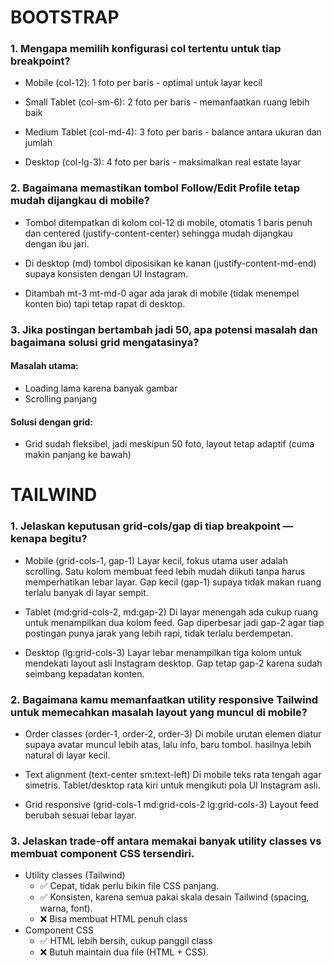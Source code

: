 # BOOTSTRAP

### 1. Mengapa memilih konfigurasi col tertentu untuk tiap breakpoint?

- Mobile (col-12): 1 foto per baris - optimal untuk layar kecil

- Small Tablet (col-sm-6): 2 foto per baris - memanfaatkan ruang lebih baik

- Medium Tablet (col-md-4): 3 foto per baris - balance antara ukuran dan jumlah

- Desktop (col-lg-3): 4 foto per baris - maksimalkan real estate layar

### 2. Bagaimana memastikan tombol Follow/Edit Profile tetap mudah dijangkau di mobile?

- Tombol ditempatkan di kolom col-12 di mobile, otomatis 1 baris penuh dan centered (justify-content-center) sehingga mudah dijangkau dengan ibu jari.

- Di desktop (md) tombol diposisikan ke kanan (justify-content-md-end) supaya konsisten dengan UI Instagram.

- Ditambah mt-3 mt-md-0 agar ada jarak di mobile (tidak menempel konten bio) tapi tetap rapat di desktop.

### 3. Jika postingan bertambah jadi 50, apa potensi masalah dan bagaimana solusi grid mengatasinya?

#### Masalah utama:
- Loading lama karena banyak gambar
- Scrolling panjang

#### Solusi dengan grid:
- Grid sudah fleksibel, jadi meskipun 50 foto, layout tetap adaptif (cuma makin panjang ke bawah)

# TAILWIND

### 1. Jelaskan keputusan grid-cols/gap di tiap breakpoint — kenapa begitu?

- Mobile (grid-cols-1, gap-1)
Layar kecil, fokus utama user adalah scrolling. Satu kolom membuat feed lebih mudah diikuti tanpa harus memperhatikan lebar layar. Gap kecil (gap-1) supaya tidak makan ruang terlalu banyak di layar sempit.

- Tablet (md:grid-cols-2, md:gap-2)
Di layar menengah ada cukup ruang untuk menampilkan dua kolom feed. Gap diperbesar jadi gap-2 agar tiap postingan punya jarak yang lebih rapi, tidak terlalu berdempetan.

- Desktop (lg:grid-cols-3)
Layar lebar menampilkan tiga kolom untuk mendekati layout asli Instagram desktop. Gap tetap gap-2 karena sudah seimbang kepadatan konten.

### 2. Bagaimana kamu memanfaatkan utility responsive Tailwind untuk memecahkan masalah layout yang muncul di mobile?

- Order classes (order-1, order-2, order-3)
Di mobile urutan elemen diatur supaya avatar muncul lebih atas, lalu info, baru tombol. hasilnya lebih natural di layar kecil.

- Text alignment (text-center sm:text-left)
Di mobile teks rata tengah agar simetris. Tablet/desktop rata kiri untuk mengikuti pola UI Instagram asli.

- Grid responsive (grid-cols-1 md:grid-cols-2 lg:grid-cols-3)
Layout feed berubah sesuai lebar layar.

### 3. Jelaskan trade-off antara memakai banyak utility classes vs membuat component CSS tersendiri.
- Utility classes (Tailwind)
    - ✅ Cepat, tidak perlu bikin file CSS panjang.
    - ✅ Konsisten, karena semua pakai skala desain Tailwind (spacing, warna, font).
    - ❌ Bisa membuat HTML penuh class
- Component CSS
    - ✅ HTML lebih bersih, cukup panggil class
    - ❌ Butuh maintain dua file (HTML + CSS).


